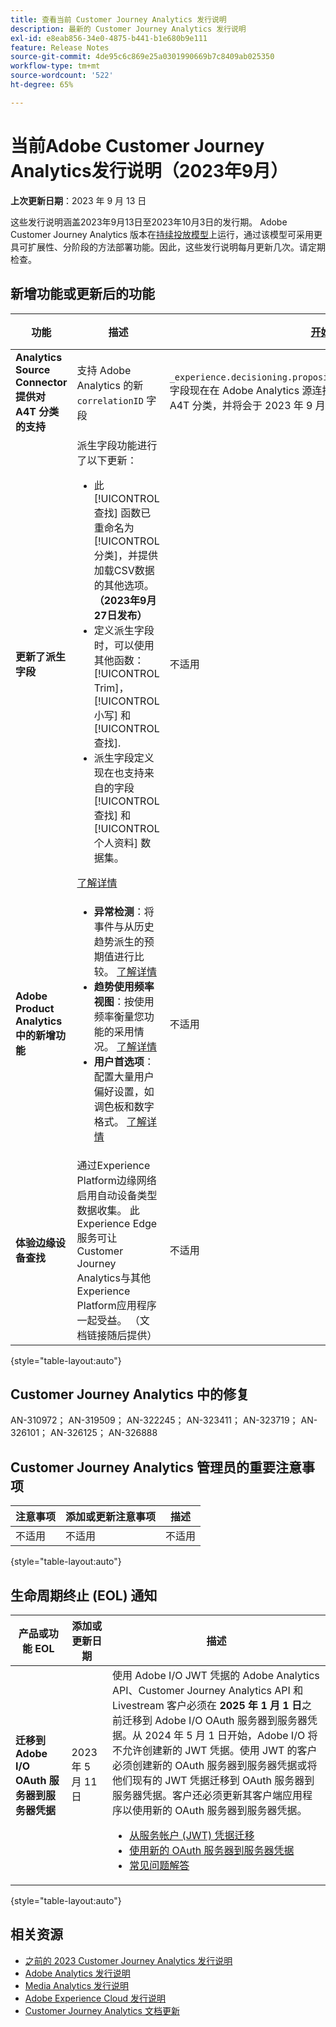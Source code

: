 ```yaml
---
title: 查看当前 Customer Journey Analytics 发行说明
description: 最新的 Customer Journey Analytics 发行说明
exl-id: e8eab856-34e0-4875-b441-b1e680b9e111
feature: Release Notes
source-git-commit: 4de95c6c869e25a0301990669b7c8409ab025350
workflow-type: tm+mt
source-wordcount: '522'
ht-degree: 65%

---
```


# 当前Adobe Customer Journey Analytics发行说明（2023年9月）

**上次更新日期**：2023 年 9 月 13 日

这些发行说明涵盖2023年9月13日至2023年10月3日的发行期。 Adobe Customer Journey Analytics 版本在[持续投放模型](releases.md)上运行，通过该模型可采用更具可扩展性、分阶段的方法部署功能。因此，这些发行说明每月更新几次。请定期检查。

## 新增功能或更新后的功能

| 功能 | 描述 | [开始推出](releases.md) | [正式发布](releases.md) |
| ----------- | ---------- | ------- | ---- |
| **Analytics Source Connector 提供对 A4T 分类的支持** | 支持 Adobe Analytics 的新 `correlationID` 字段 | `_experience.decisioning.propositions.scopeDetails.correlationID` 字段现在在 Adob&#x200B;&#x200B;e Analytics 源连接器架构中可用。该字段用于支持 A4T 分类，并将会于 2023 年 9 月开始填充。 | | 不适用 | 2023 年 9 月 12 日 |
| **更新了派生字段** | 派生字段功能进行了以下更新：<ul><li>此 [!UICONTROL 查找] 函数已重命名为 [!UICONTROL 分类]，并提供加载CSV数据的其他选项。 **（2023年9月27日发布）**</li><li>定义派生字段时，可以使用其他函数： [!UICONTROL Trim]， [!UICONTROL 小写] 和 [!UICONTROL 查找].</li><li>派生字段定义现在也支持来自的字段 [!UICONTROL 查找] 和 [!UICONTROL 个人资料] 数据集。</li></ul>[了解详情](/help/data-views/derived-fields/derived-fields.md) | 不适用 | 2023 年 9 月 13 日 |
| **Adobe Product Analytics中的新增功能** | <ul><li>**异常检测**：将事件与从历史趋势派生的预期值进行比较。 [了解详情](https://experienceleague.adobe.com/docs/analytics-platform/using/guided-analysis/trends/usage.html)</li><li>**趋势使用频率视图**：按使用频率衡量您功能的采用情况。 [了解详情](https://experienceleague.adobe.com/docs/analytics-platform/using/guided-analysis/trends/frequency.html)</li><li>**用户首选项**：配置大量用户偏好设置，如调色板和数字格式。 [了解详情](https://experienceleague.adobe.com/docs/analytics-platform/using/cja-workspace/user-preferences.html)</li></ul> | 不适用 | 2023 年 9 月 18 日 |
| **体验边缘设备查找** | 通过Experience Platform边缘网络启用自动设备类型数据收集。 此Experience Edge服务可让Customer Journey Analytics与其他Experience Platform应用程序一起受益。 （文档链接随后提供） | 不适用 | 2023 年 9 月 27 日 |

{style="table-layout:auto"}

## Customer Journey Analytics 中的修复

AN-310972； AN-319509； AN-322245； AN-323411； AN-323719； AN-326101； AN-326125； AN-326888


## Customer Journey Analytics 管理员的重要注意事项

| 注意事项 | 添加或更新注意事项 | 描述 |
| --- | --- | --- |
| 不适用 | 不适用 | 不适用 |

{style="table-layout:auto"}

## 生命周期终止 (EOL) 通知

| 产品或功能 EOL | 添加或更新日期 | 描述 |
| --- | --- | --- |
| **迁移到 Adobe I/O OAuth 服务器到服务器凭据** | 2023 年 5 月 11 日 | 使用 Adobe I/O JWT 凭据的 Adobe Analytics API、Customer Journey Analytics API 和 Livestream 客户必须在 **2025 年 1 月 1 日**&#x200B;之前迁移到 Adobe I/O OAuth 服务器到服务器凭据。从 2024 年 5 月 1 日开始，Adobe I/O 将不允许创建新的 JWT 凭据。使用 JWT 的客户必须创建新的 OAuth 服务器到服务器凭据或将他们现有的 JWT 凭据迁移到 OAuth 服务器到服务器凭据。客户还必须更新其客户端应用程序以使用新的 OAuth 服务器到服务器凭据。 <ul><li>[从服务帐户 (JWT) 凭据迁移](https://developer.adobe.com/developer-console/docs/guides/authentication/ServerToServerAuthentication/migration/)</li><li>[使用新的 OAuth 服务器到服务器凭据](https://developer.adobe.com/developer-console/docs/guides/authentication/ServerToServerAuthentication/implementation/)</li><li>[常见问题解答](https://developer.adobe.com/developer-console/docs/guides/authentication/ServerToServerAuthentication/faqs/)</li></ul> |

{style="table-layout:auto"}


## 相关资源

* [之前的 2023 Customer Journey Analytics 发行说明](/help/release-notes/2023.md)
* [Adobe Analytics 发行说明](https://experienceleague.adobe.com/docs/analytics/release-notes/latest.html?lang=zh-Hans)
* [Media Analytics 发行说明](https://experienceleague.adobe.com/docs/media-analytics/using/additional-resources/release-notes.html?lang=zh-Hans)
* [Adobe Experience Cloud 发行说明](https://experienceleague.adobe.com/docs/release-notes/experience-cloud/current.html?lang=zh-Hans)
* [Customer Journey Analytics 文档更新](/help/release-notes/doc-changes.md)
